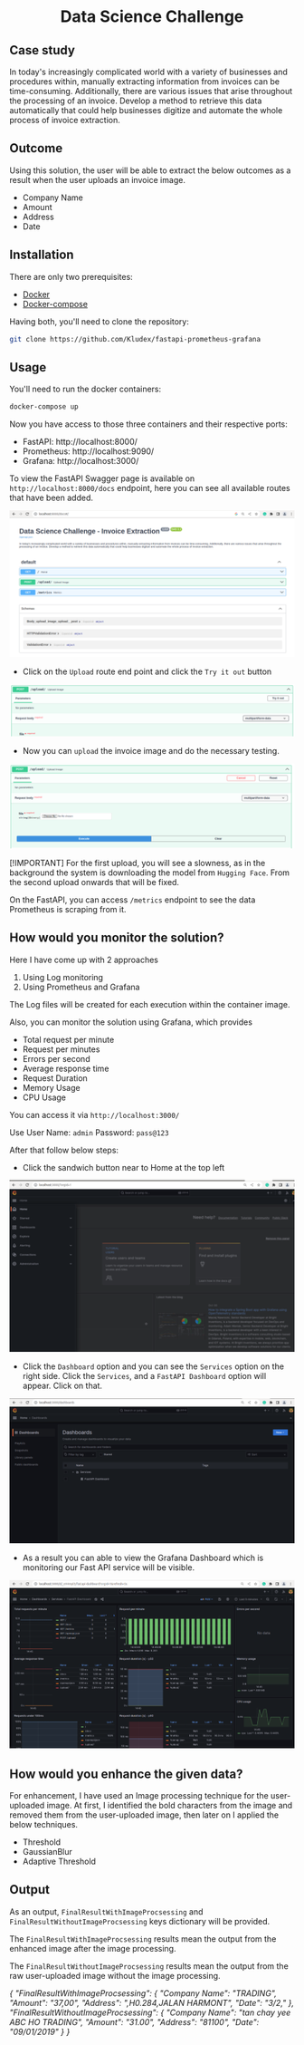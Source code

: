 <h1 align="center">Data Science Challenge</h1>

## Case study 

In today's increasingly complicated world with a variety of businesses and procedures within, manually extracting information from invoices can be time-consuming. Additionally, there are various issues that arise throughout the processing of an invoice. Develop a method to retrieve this data automatically that could help businesses digitize and automate the whole process of invoice extraction.

## Outcome

Using this solution, the user will be able to extract the below outcomes as a result when the user uploads an invoice image.
* Company Name
* Amount
* Address
* Date

## Installation

There are only two prerequisites:

* [Docker](https://docs.docker.com/get-docker/)
* [Docker-compose](https://docs.docker.com/compose/install/)

Having both, you'll need to clone the repository:

``` bash
git clone https://github.com/Kludex/fastapi-prometheus-grafana
```

## Usage

You'll need to run the docker containers:

``` bash
docker-compose up
```

Now you have access to those three containers and their respective ports:

* FastAPI: http://localhost:8000/
* Prometheus: http://localhost:9090/
* Grafana: http://localhost:3000/

To view the FastAPI Swagger page is available on `http://localhost:8000/docs` endpoint, here you can see all available routes that have been added.

<p align="center">
  <img src="./fastapi_1.png">
</p>

* Click on the `Upload` route end point and click the `Try it out` button

<p align="center">
  <img src="./fastapi_2.png">
</p>

* Now you can `upload` the invoice image and do the necessary testing.

<p align="center">
  <img src="./fastapi_3.png">
</p>

[!IMPORTANT]
For the first upload, you will see a slowness, as in the background the system is downloading the model from `Hugging Face`. From the second upload onwards that will be fixed.


On the FastAPI, you can access `/metrics` endpoint to see the data Prometheus is scraping from it.

## How would you monitor the solution?

Here I have come up with 2 approaches 
1. Using Log monitoring 
2. Using Prometheus and Grafana 

The Log files will be created for each execution within the container image.

Also, you can monitor the solution using Grafana, which provides 
* Total request per minute
* Request per minutes
* Errors per second
* Average response time
* Request Duration
* Memory Usage
* CPU Usage

You can access it via `http://localhost:3000/`

Use User Name: `admin`
    Password: `pass@123`

After that follow below steps:

* Click the sandwich button near to Home at the top left 

<p align="center">
  <img src="./grafana_1.png">
</p>

* Click the `Dashboard` option and you can see the `Services` option on the right side. Click the `Services`, and a `FastAPI Dashboard` option will appear. Click on that.

<p align="center">
  <img src="./grafana_2.png">
</p>

* As a result you can able to view the Grafana Dashboard which is monitoring our Fast API service will be visible.

<p align="center">
  <img src="./grafana_3.png">
</p>

## How would you enhance the given data?

For enhancement, I have used an Image processing technique for the user-uploaded image. At first, I identified the bold characters from the image and removed them from the user-uploaded image, then later on I applied the below techniques. 

* Threshold
* GaussianBlur
* Adaptive Threshold

## Output

As an output, `FinalResultWithImageProcsessing` and `FinalResultWithoutImageProcsessing` keys dictionary will be provided.

The `FinalResultWithImageProcsessing` results mean the output from the enhanced image after the image processing.

The `FinalResultWithoutImageProcsessing` results mean the output from the raw user-uploaded image without the image processing.
 

_{
  "FinalResultWithImageProcsessing": {
    "Company Name": "TRADING",
    "Amount": "37,00",
    "Address": ",H0.284,JALAN HARMONT",
    "Date": "3/2,"
  },
  "FinalResultWithoutImageProcsessing": {
    "Company Name": "tan chay yee ABC HO TRADING",
    "Amount": "31.00",
    "Address": "81100",
    "Date": "09/01/2019"
  }
}_

